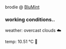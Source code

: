 brodie @ [BluMint](https://www.linkedin.com/company/blumint-io/)

<!--weather_start-->
### working conditions..

weather: overcast clouds ☁️

temp: 10.51 °C 👕

<!--weather_end-->

